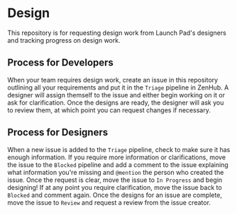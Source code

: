# Design
This repository is for requesting design work from Launch Pad's designers and tracking progress on design work.

## Process for Developers
When your team requires design work, create an issue in this repository outlining all your requirements and put it in the `Triage` pipeline in ZenHub. A designer will assign themself to the issue and either begin working on it or ask for clarification. Once the designs are ready, the designer will ask you to review them, at which point you can request changes if necessary.

## Process for Designers
When a new issue is added to the `Triage` pipeline, check to make sure it has enough information. If you require more information or clarifications, move the issue to the `Blocked` pipeline and add a comment to the issue explaining what information you're missing and `@mention` the person who created the issue. Once the request is clear, move the issue to `In Progress` and begin designing! If at any point you require clarification, move the issue back to `Blocked` and comment again. Once the designs for an issue are complete, move the issue to `Review` and request a review from the issue creator.
